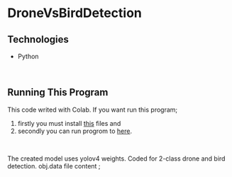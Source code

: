 # DroneVsBirdDetection

## Technologies
<ul>
<li> Python </li>
</ul>

<br>

## Running This Program

This code writed with Colab. If you want run this program;
1) firstly you must install [this](https://drive.google.com/drive/folders/1-vqKCgFsalkntPOanfYlchQDqWTklH24?usp=sharing) files and
2) secondly you can run progrom to [here](https://colab.research.google.com/drive/1FEvEYh7k24wp6dRtr5vWPBkvR1YmJ-8H?usp=sharing).

<br>

The created model uses yolov4 weights. Coded for 2-class drone and bird detection. obj.data file content ;

